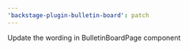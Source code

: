 ```yaml
---
'backstage-plugin-bulletin-board': patch
---
```


Update the wording in BulletinBoardPage component
